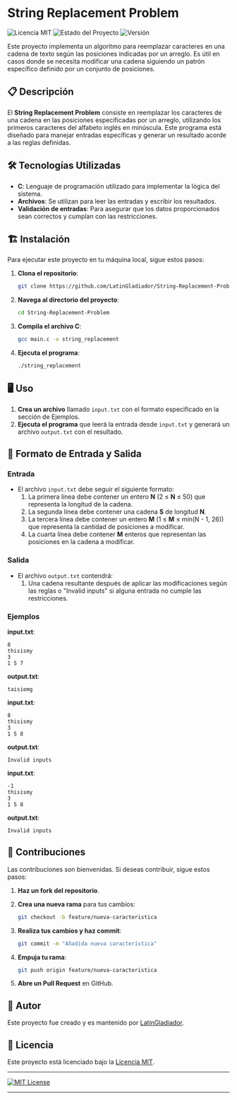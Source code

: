 # String Replacement Problem

![Licencia MIT](https://img.shields.io/badge/licencia-MIT-blue.svg)
![Estado del Proyecto](https://img.shields.io/badge/estado-finalizado-green.svg)
![Versión](https://img.shields.io/badge/versión-1.0.0-brightgreen.svg)

Este proyecto implementa un algoritmo para reemplazar caracteres en una cadena de texto según las posiciones indicadas por un arreglo. Es útil en casos donde se necesita modificar una cadena siguiendo un patrón específico definido por un conjunto de posiciones.

## 📋 Descripción

El **String Replacement Problem** consiste en reemplazar los caracteres de una cadena en las posiciones especificadas por un arreglo, utilizando los primeros caracteres del alfabeto inglés en minúscula. Este programa está diseñado para manejar entradas específicas y generar un resultado acorde a las reglas definidas.

## 🛠️ Tecnologías Utilizadas

- **C**: Lenguaje de programación utilizado para implementar la lógica del sistema.
- **Archivos**: Se utilizan para leer las entradas y escribir los resultados.
- **Validación de entradas**: Para asegurar que los datos proporcionados sean correctos y cumplan con las restricciones.

## 🏗️ Instalación

Para ejecutar este proyecto en tu máquina local, sigue estos pasos:

1. **Clona el repositorio**:
   
   ```bash
   git clone https://github.com/LatinGladiador/String-Replacement-Problem.git
   ```

2. **Navega al directorio del proyecto**:
   
   ```bash
   cd String-Replacement-Problem
   ```

3. **Compila el archivo C**:
   
   ```bash
   gcc main.c -o string_replacement
   ```

4. **Ejecuta el programa**:
   
   ```bash
   ./string_replacement
   ```

## 🖥️ Uso

1. **Crea un archivo** llamado `input.txt` con el formato especificado en la sección de Ejemplos.
2. **Ejecuta el programa** que leerá la entrada desde `input.txt` y generará un archivo `output.txt` con el resultado.

## 📄 Formato de Entrada y Salida

### Entrada

- El archivo `input.txt` debe seguir el siguiente formato:
  1. La primera línea debe contener un entero **N** (2 ≤ **N** ≤ 50) que representa la longitud de la cadena.
  2. La segunda línea debe contener una cadena **S** de longitud **N**.
  3. La tercera línea debe contener un entero **M** (1 ≤ **M** ≤ min(N - 1, 26)) que representa la cantidad de posiciones a modificar.
  4. La cuarta línea debe contener **M** enteros que representan las posiciones en la cadena a modificar.

### Salida

- El archivo `output.txt` contendrá:
  1. Una cadena resultante después de aplicar las modificaciones según las reglas o "Invalid inputs" si alguna entrada no cumple las restricciones.

### Ejemplos

**input.txt**:
```
8
thisismy
3
1 5 7
```

**output.txt**:
```
taisiemg
```

**input.txt**:
```
8
thisismy
3
1 5 8
```

**output.txt**:
```
Invalid inputs
```

**input.txt**:
```
-1
thisismy
3
1 5 8
```

**output.txt**:
```
Invalid inputs
```

## 🤝 Contribuciones

Las contribuciones son bienvenidas. Si deseas contribuir, sigue estos pasos:

1. **Haz un fork del repositorio**.
2. **Crea una nueva rama** para tus cambios:
   
   ```bash
   git checkout -b feature/nueva-caracteristica
   ```

3. **Realiza tus cambios y haz commit**:
   
   ```bash
   git commit -m "Añadida nueva característica"
   ```

4. **Empuja tu rama**:
   
   ```bash
   git push origin feature/nueva-caracteristica
   ```

5. **Abre un Pull Request** en GitHub.

## 👤 Autor

Este proyecto fue creado y es mantenido por [LatinGladiador](https://github.com/LatinGladiador).

## 📜 Licencia

Este proyecto está licenciado bajo la [Licencia MIT](LICENSE).

---

[![MIT License](https://img.shields.io/badge/License-MIT-yellow.svg)](https://opensource.org/licenses/MIT)

---
